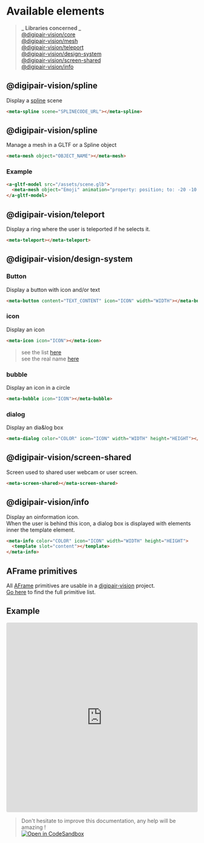 # Available elements

> **_ Libraries concerned _**  
> [@digipair-vision/core](https://www.npmjs.com/package/@digipair-vision/core)  
> [@digipair-vision/mesh](https://www.npmjs.com/package/@digipair-vision/mesh)  
> [@digipair-vision/teleport](https://www.npmjs.com/package/@digipair-vision/teleport)  
> [@digipair-vision/design-system](https://www.npmjs.com/package/@digipair-vision/design-system)  
> [@digipair-vision/screen-shared](https://www.npmjs.com/package/@digipair-vision/screen-shared)  
> [@digipair-vision/info](https://www.npmjs.com/package/@digipair-vision/info)

## @digipair-vision/spline

Display a [spline](https://spline.design) scene

```html
<meta-spline scene="SPLINECODE_URL"></meta-spline>
```

## @digipair-vision/spline

Manage a mesh in a GLTF or a Spline object

```html
<meta-mesh object="OBJECT_NAME"></meta-mesh>
```

### Example

```html
<a-gltf-model src="/assets/scene.glb">
  <meta-mesh object="Emoji" animation="property: position; to: -20 -10 0; dur: 2000; easing: linear; dir: alternate; loop: true;"></meta-mesh>
</a-gltf-model>
```

## @digipair-vision/teleport

Display a ring where the user is teleported if he selects it.

```html
<meta-teleport></meta-teleport>
```

## @digipair-vision/design-system

### Button

Display a button with icon and/or text

```html
<meta-button content="TEXT_CONTENT" icon="ICON" width="WIDTH"></meta-button>
```

### icon

Display an icon

```html
<meta-icon icon="ICON"></meta-icon>
```

> see the list [here](https://fonts.google.com/icons)  
> see the real name [here](https://github.com/digipair/digipair-vision/blob/master/libs/design-system/src/lib/const/icons.const.ts)

### bubble

Display an icon in a circle

```html
<meta-bubble icon="ICON"></meta-bubble>
```

### dialog

Display an dia&log box

```html
<meta-dialog color="COLOR" icon="ICON" width="WIDTH" height="HEIGHT"></meta-dialog>
```

## @digipair-vision/screen-shared

Screen used to shared user webcam or user screen.

```html
<meta-screen-shared></meta-screen-shared>
```

## @digipair-vision/info

Display an oinformation icon.  
When the user is behind this icon, a dialog box is displayed with elements inner the template element.

```html
<meta-info color="COLOR" icon="ICON" width="WIDTH" height="HEIGHT">
  <template slot="content"></template>
</meta-info>
```

## AFrame primitives

All [AFrame](https://aframe.io) primitives are usable in a [digipair-vision](https://opensource.digipair.ai/) project.  
[Go here](https://aframe.io/docs/) to find the full primitive list.

## Example

<iframe src="https://codesandbox.io/embed/github/digipair/digipair-vision-examples/tree/available-elements-example/?fontsize=10&hidenavigation=1&theme=dark&view=preview&module=/apps/metaverse/src/lib/metaverse.space.ts"
     style="width:100%; height:500px; border:0; border-radius: 4px; overflow:hidden;"
     title="Pinser available elements example"
     allow="accelerometer; ambient-light-sensor; camera; encrypted-media; geolocation; gyroscope; hid; microphone; midi; payment; usb; vr; xr-spatial-tracking"
     sandbox="allow-forms allow-modals allow-popups allow-presentation allow-same-origin allow-scripts"
   ></iframe>

> Don't hesitate to improve this documentation, any help will be amazing !  
> [![Open in CodeSandbox](https://codesandbox.io/static/img/play-codesandbox.svg)](https://githubbox.com/digipair/digipair-vision/blob/master/docs/available-elements.md)
